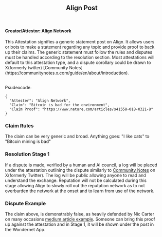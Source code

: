 <h2 align="center">Align Post </h2><br />

<h4>Creator/Attestor: Align Network</h4>
This Attestation signifies a generic statement post on Align. It allows users or bots to make a statement regarding any topic and provide proof to back up their claims. The generic statement must follow the rules and disputes must be handled according to the resolution section. Most attestations will default to this attestation type, and a dispute corollary could be drawn to X(formerly twitter) [Community Notes](https://communitynotes.x.com/guide/en/about/introduction). 
<br/><br />

Psudeocode:

```
{
  "Attester": "Align Network",
  "Claim": "Bitcoin is bad for the environment",
  "Claim Proof": "https://www.nature.com/articles/s41558-018-0321-8"
}
```

### Claim Rules

The claim can be very generic and broad. Anything goes: "I like cats" to "Bitcoin mining is bad"

### Resolution Stage 1

If a dispute is made, verified by a human and AI council, a log will be placed under the attestation outlining the dispute similarly to [Community Notes](https://communitynotes.x.com/guide/en/about/introduction) on X(formerly Twitter). The log will be public allowing anyone to read and understand the exchange. Reputation will not be calculated during this stage allowing Align to slowly roll out the reputation network as to not overburden the network at the onset and to learn from use of the network.

### Dispute Example

The claim above, is demonstrably false, as heavily defended by Nic Carter on many occasions [medium article example](https://medium.com/@nic__carter/comments-on-the-white-house-report-on-the-climate-implications-of-crypto-mining-8d65d30ec942). Someone can bring this proof up against the attestation and in Stage 1, it will be shown under the post in the Wondernet App.







